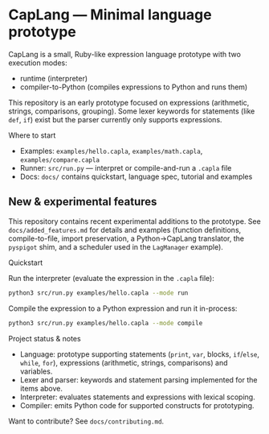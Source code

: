 
# CapLang — Minimal language prototype

CapLang is a small, Ruby-like expression language prototype with two execution modes:

- runtime (interpreter)
- compiler-to-Python (compiles expressions to Python and runs them)

This repository is an early prototype focused on expressions (arithmetic, strings, comparisons, grouping). Some lexer keywords for statements (like `def`, `if`) exist but the parser currently only supports expressions.

Where to start
- Examples: `examples/hello.capla`, `examples/math.capla`, `examples/compare.capla`
- Runner: `src/run.py` — interpret or compile-and-run a `.capla` file
- Docs: `docs/` contains quickstart, language spec, tutorial and examples

New & experimental features
---------------------------------
This repository contains recent experimental additions to the prototype. See `docs/added_features.md` for details and examples (function definitions, compile-to-file, import preservation, a Python->CapLang translator, the `pyspigot` shim, and a scheduler used in the `LagManager` example).

Quickstart

Run the interpreter (evaluate the expression in the `.capla` file):

```bash
python3 src/run.py examples/hello.capla --mode run
```

Compile the expression to a Python expression and run it in-process:

```bash
python3 src/run.py examples/hello.capla --mode compile
```

Project status & notes
- Language: prototype supporting statements (`print`, `var`, blocks, `if`/`else`, `while`, `for`), expressions (arithmetic, strings, comparisons) and variables.
- Lexer and parser: keywords and statement parsing implemented for the items above.
- Interpreter: evaluates statements and expressions with lexical scoping.
- Compiler: emits Python code for supported constructs for prototyping.

Want to contribute?
See `docs/contributing.md`.


